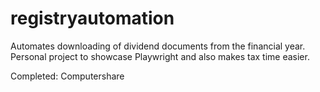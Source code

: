 # registryautomation
Automates downloading of dividend documents from the financial year.\
Personal project to showcase Playwright and also makes tax time easier.

Completed: Computershare
